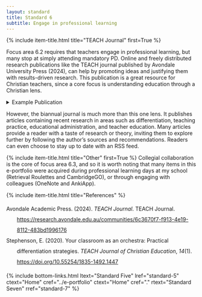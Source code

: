```yaml
---
layout: standard
title: Standard 6
subtitle: Engage in professional learning
---
```

{% include item-title.html title="TEACH Journal" first=True %}

Focus area 6.2 requires that teachers engage in professional learning, but many stop at simply attending mandatory PD. Online and freely distributed research publications like the TEACH journal published by Avondale University Press (2024), can help by promoting ideas and justifying them with results-driven research. This publication is a great resource for Christian teachers, since a core focus is understanding education through a Christian lens. 


<details><summary>Example Publication</summary>  
{% include frame-container.html src="/assets/pdf/TEACH_Vol_14_No_1_9_14_Stephenson.pdf" cap="One research article found through TEACH [(Stephenson, 2020)](https://doi.org/10.55254/1835-1492.1447)" %}
</details>

However, the biannual journal is much more than this one lens. It publishes articles containing recent research in areas such as differentiation, teaching practice, educational administration, and teacher education. Many articles provide a reader with a taste of research or theory, inviting them to explore further by following the author’s sources and recommendations. Readers can even choose to stay up to date with an RSS feed.


{% include item-title.html title="Other" first=True %}
Collegial collaboration is the core of focus area 6.3, and so it is worth noting that many items in this e-portfolio were acquired during professional learning days at my school (Retrieval Roulettes and CambridgeGO), or through engaging with colleagues (OneNote and AnkiApp).

{% include item-title.html title="References" %}  

<div class="csl-bib-body" style="line-height: 2; margin-left: 2em; text-indent:-2em;">
  <div class="csl-entry">Avondale Academic Press. (2024). <i>TEACH Journal</i>. TEACH Journal. <a href="https://research.avondale.edu.au/communities/6c3670f7-f913-4e19-8112-483bd1996176">https://research.avondale.edu.au/communities/6c3670f7-f913-4e19-8112-483bd1996176</a></div>
  <span class="Z3988" title="url_ver=Z39.88-2004&amp;ctx_ver=Z39.88-2004&amp;rfr_id=info%3Asid%2Fzotero.org%3A2&amp;rft_val_fmt=info%3Aofi%2Ffmt%3Akev%3Amtx%3Adc&amp;rft.type=webpage&amp;rft.title=TEACH%20Journal&amp;rft.identifier=https%3A%2F%2Fresearch.avondale.edu.au%2Fcommunities%2F6c3670f7-f913-4e19-8112-483bd1996176&amp;rft.au=undefined&amp;rft.date=2024&amp;rft.language=en"></span>
  <div class="csl-entry">Stephenson, E. (2020). Your classroom as an orchestra: Practical differentiation strategies. <i>TEACH Journal of Christian Education</i>, <i>14</i>(1). <a href="https://doi.org/10.55254/1835-1492.1447">https://doi.org/10.55254/1835-1492.1447</a></div>
  <span class="Z3988" title="url_ver=Z39.88-2004&amp;ctx_ver=Z39.88-2004&amp;rfr_id=info%3Asid%2Fzotero.org%3A2&amp;rft_id=info%3Adoi%2F10.55254%2F1835-1492.1447&amp;rft_val_fmt=info%3Aofi%2Ffmt%3Akev%3Amtx%3Ajournal&amp;rft.genre=article&amp;rft.atitle=Your%20classroom%20as%20an%20orchestra%3A%20Practical%20differentiation%20strategies&amp;rft.jtitle=TEACH%20Journal%20of%20Christian%20Education&amp;rft.volume=14&amp;rft.issue=1&amp;rft.aufirst=Estee&amp;rft.aulast=Stephenson&amp;rft.au=Estee%20Stephenson&amp;rft.date=2020-07-01&amp;rft.issn=1835-1492"></span>
</div>

{% include bottom-links.html ltext="Standard Five" lref="standard-5"  ctext="Home" cref="../e-portfolio" ctext="Home" cref="." rtext="Standard Seven" rref="standard-7" %}
